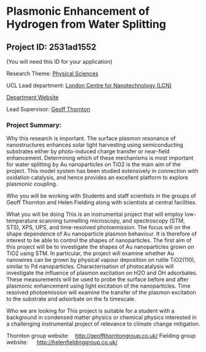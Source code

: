 # Plasmonic Enhancement of Hydrogen from Water Splitting

## Project ID: **2531ad1552**
(You will need this ID for your application)

Research Theme: [Physical Sciences](../themes/physical-sciences.md)

UCL Lead department: [London Centre for Nanotechnology (LCN)](../departments/london-centre-for-nanotechnology.md)

[Department Website](https://www.london-nano.com)

Lead Supervisor: [Geoff Thornton](https://profiles.ucl.ac.uk/11652)

### Project Summary:

Why this research is important.
The surface plasmon resonance of nanostructures enhances solar light harvesting using semiconducting substrates either by photo-induced charge transfer or near-field enhancement. Determining which of these mechanisms is most important for water splitting by Au nanoparticles on TiO2 is the main aim of the project. This model system has been studied extensively in connection with oxidation catalysis, and hence provides an excellent platform to explore plasmonic coupling.

Who you will be working with
Students and staff scientists in the groups of Geoff Thornton and Helen Fielding along with scientists at central facilities.

What you will be doing
This is an instrumental project that will employ low-temperature scanning tunnelling microscopy, and spectroscopy (STM, STS), XPS, UPS, and time-resolved photoemission. The focus will on the shape dependence of Au nanoparticle plasmon behaviour. It is therefore of interest to be able to control the shapes of nanoparticles. The first aim of this project will be to investigate the shapes of Au nanoparticles grown on TiO2 using STM. In particular, the project will examine whether Au nanowires can be grown by physical vapour deposition on rutile TiO2(110), similar to Pd nanoparticles. Characterisation of photocatalysis will investigate the influence of plasmon excitation on H2O and OH adsorbates. These measurements will be used to probe the surface before and after plasmonic enhancement using light excitation of the nanoparticles. Time resolved photoemission will examine the transfer of the plasmon excitation to the substrate and adsorbate on the fs timescale.

Who we are looking for
This project is suitable for a student with a background in condensed matter physics or chemical physics interested in a challenging instrumental project of relevance to climate change mitigation.

Thornton group website:    http://geoffthorntongroup.co.uk/
Fielding group website:      http://helenfieldinggroup.co.uk/
